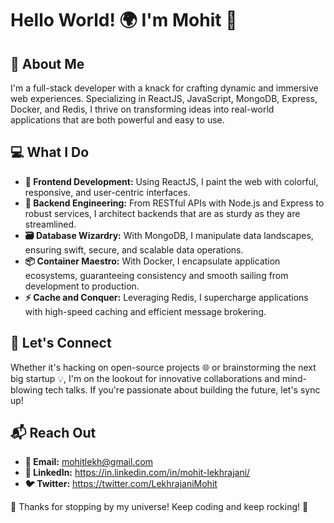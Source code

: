 

<!--
**mohitlekhrajani/mohitlekhrajani** is a ✨ _special_ ✨ repository because its `README.md` (this file) appears on your GitHub profile.

Here are some ideas to get you started:

- 🔭 I’m currently working on ...
- 🌱 I’m currently learning ...
- 👯 I’m looking to collaborate on ...
- 🤔 I’m looking for help with ...
- 💬 Ask me about ...
- 📫 How to reach me: ...
- 😄 Pronouns: ...
- ⚡ Fun fact: ...
-->

# Hello World! 🌍 I'm Mohit 👋

## 🚀 About Me
I'm a full-stack developer with a knack for crafting dynamic and immersive web experiences. Specializing in ReactJS, JavaScript, MongoDB, Express, Docker, and Redis, I thrive on transforming ideas into real-world applications that are both powerful and easy to use.

## 💻 What I Do
- **🌈 Frontend Development:** Using ReactJS, I paint the web with colorful, responsive, and user-centric interfaces.
- **🔧 Backend Engineering:** From RESTful APIs with Node.js and Express to robust services, I architect backends that are as sturdy as they are streamlined.
- **🗃️ Database Wizardry:** With MongoDB, I manipulate data landscapes, ensuring swift, secure, and scalable data operations.
- **📦 Container Maestro:** With Docker, I encapsulate application ecosystems, guaranteeing consistency and smooth sailing from development to production.
- **⚡ Cache and Conquer:** Leveraging Redis, I supercharge applications with high-speed caching and efficient message brokering.

## 🤝 Let's Connect
Whether it's hacking on open-source projects 🌐 or brainstorming the next big startup 💡, I'm on the lookout for innovative collaborations and mind-blowing tech talks. If you're passionate about building the future, let's sync up!

## 📬 Reach Out
- **💌 Email:** mohitlekh@gmail.com
- **🔗 LinkedIn:** https://in.linkedin.com/in/mohit-lekhrajani/
- **🐦 Twitter:** https://twitter.com/LekhrajaniMohit

🌟 Thanks for stopping by my universe! Keep coding and keep rocking! 🌟


